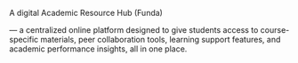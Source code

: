 A digital Academic Resource Hub (Funda) 

— a centralized online platform designed to give
students access to course-specific materials,
peer collaboration tools, learning support features,
and academic performance insights, all in one place.